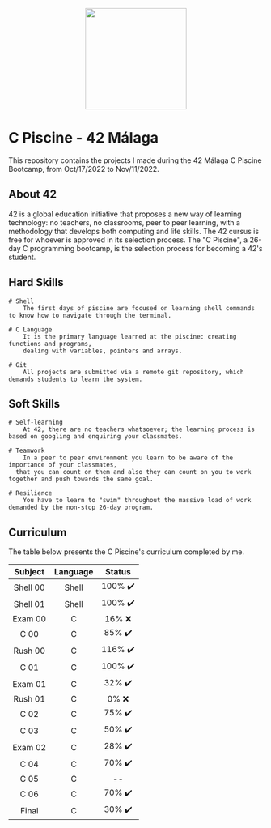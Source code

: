 <p align="center"> 
	<img src="https://res.cloudinary.com/practicaldev/image/fetch/s--MF5Cp2yD--/c_limit%2Cf_auto%2Cfl_progressive%2Cq_66%2Cw_880/https://dev-to-uploads.s3.amazonaws.com/i/nyj855ggghu7rcc6ib7c.gif" height="200px" length="200px" /> 
</p>

# C Piscine - 42 Málaga
This repository contains the projects I made during the 42 Málaga C Piscine Bootcamp, from Oct/17/2022 to Nov/11/2022.

## About 42

42 is a global education initiative that proposes a new way of learning technology: no teachers,
no classrooms, peer to peer learning, with a methodology that develops both computing and life skills. 
The 42 cursus is free for whoever is approved in its selection process. The "C Piscine", a 26-day C programming bootcamp,
is the selection process for becoming a 42's student.

## Hard Skills

```
# Shell
	The first days of piscine are focused on learning shell commands to know how to navigate through the terminal.
  
# C Language
	It is the primary language learned at the piscine: creating functions and programs, 
	dealing with variables, pointers and arrays.

# Git
	All projects are submitted via a remote git repository, which demands students to learn the system.
```

## Soft Skills

```
# Self-learning
	At 42, there are no teachers whatsoever; the learning process is based on googling and enquiring your classmates.
  
# Teamwork
	In a peer to peer environment you learn to be aware of the importance of your classmates, 
  that you can count on them and also they can count on you to work together and push towards the same goal.
  
# Resilience
	You have to learn to "swim" throughout the massive load of work demanded by the non-stop 26-day program.
```

## Curriculum

The table below presents the C Piscine's curriculum completed by me.

| Subject  | Language | Status   |
| :------: | :------: | :------: |
| Shell 00 |  Shell   | 100% ✔️ |
| Shell 01 |  Shell   | 100% ✔️ |
| Exam 00  |   C      | 16%  ❌ |
| C 00     |   C      | 85%  ✔️ |
| Rush 00  |   C      | 116% ✔️ |
| C 01     |   C      | 100% ✔️ |
| Exam 01  |   C      | 32%  ✔️ |
| Rush 01  |   C      |  0%  ❌ |
| C 02     |   C      | 75%  ✔️ |
| C 03     |   C      | 50%  ✔️ |
| Exam 02  |   C      | 28%  ✔️ |
| C 04     |   C      | 70%  ✔️ |
| C 05     |   C      | -- |
| C 06     |   C      | 70%  ✔️ |
| Final    |   C      | 30%  ✔️ |
